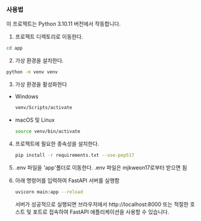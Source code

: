### 사용법

이 프로젝트는 Python 3.10.11 버전에서 작동합니다.

1. 프로젝트 디렉토리로 이동한다.
```bash
cd app
```

2. 가상 환경을 설치한다.
```bash
python -m venv venv
```

3. 가상 환경을 활성화한다
- Windows
  ```bash
  venv/Scripts/activate
  ```
- macOS 및 Linux
  ```bash
  source venv/bin/activate
  ```
  
4. 프로젝트에 필요한 종속성을 설치한다.
   ```bash
   pip install -r requirements.txt --use-pep517
   ```

5. .env 파일을 'app'폴더로 이동한다.
   .env 파일은 mjkweon17로부터 받으면 됨

6. 아래 명령어를 입력하여 FastAPI 서버를 실행함
   ```bash
   uvicorn main:app --reload
   ```
   서버가 성공적으로 실행되면 브라우저에서 http://localhost:8000 또는 적절한 호스트 및 포트로 접속하여 FastAPI 애플리케이션을 사용할 수 있습니다.

